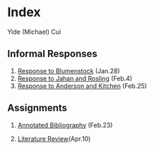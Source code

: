 # Index

Yide (Michael) Cui

## Informal Responses

1. [Response to Blumenstock](https://yidecui.github.io/Workshop/Blumenstock) (Jan.28)
2. [Response to Jahan and Rosling](https://yidecui.github.io/Workshop/Response%20to%20Jahan%20and%20Rosling) (Feb.4)
3. [Response to Anderson and Kitchen](https://yidecui.github.io/Workshop/Response%20to%20Anderson%20and%20Kitchen%20) (Feb.25)


## Assignments

1. [Annotated Bibliography](https://yidecui.github.io/Workshop/Assignment%201%20) (Feb.23)
  
2. [Literature Review](https://yidecui.github.io/Workshop/Assignment%202)(Apr.10)

